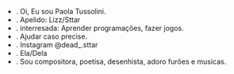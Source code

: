 - . Oi, Eu sou Paola Tussolini.
- . Apelido: Lizz/Sttar
- . interresada: Aprender programações, fazer jogos.
- . Ajudar caso precise.
- . Instagram @dead_.sttar
- . Ela/Dela
- . Sou compositora, poetisa, desenhista, adoro furões e musicas.
